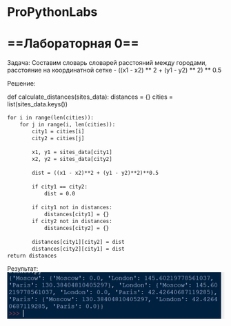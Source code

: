 # ProPythonLabs

# ==Лабораторная 0==

Задача: Составим словарь словарей расстояний между городами,
расстояние на координатной сетке - ((x1 - x2) ** 2 + (y1 - y2) ** 2) ** 0.5

Решение:

def calculate_distances(sites_data):
    distances = {}
    cities = list(sites_data.keys())

    for i in range(len(cities)):
        for j in range(i, len(cities)):
            city1 = cities[i]
            city2 = cities[j]

            x1, y1 = sites_data[city1]
            x2, y2 = sites_data[city2]

            dist = ((x1 - x2)**2 + (y1 - y2)**2)**0.5

            if city1 == city2:
                dist = 0.0

            if city1 not in distances:
                distances[city1] = {}
            if city2 not in distances:
                distances[city2] = {}

            distances[city1][city2] = dist
            distances[city2][city1] = dist
    return distances

Результат:
![Иллюстрация к проекту](https://github.com/Bokaley/ProPythonLabs/blob/main/Lab0/%D0%A1%D0%BD%D0%B8%D0%BC%D0%BE%D0%BA00.JPG)



